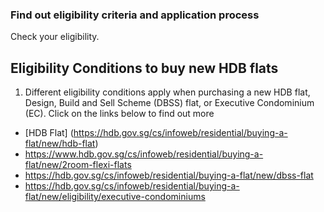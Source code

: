 ### Find out eligibility criteria and application process 
Check your eligibility. 

## Eligibility Conditions to buy new HDB flats
1. Different eligibility conditions apply when purchasing a new HDB flat, Design, Build and Sell Scheme (DBSS) flat, or Executive Condominium (EC). Click on the links below to find out more
- [HDB Flat] (https://hdb.gov.sg/cs/infoweb/residential/buying-a-flat/new/hdb-flat)
- https://www.hdb.gov.sg/cs/infoweb/residential/buying-a-flat/new/2room-flexi-flats
- https://hdb.gov.sg/cs/infoweb/residential/buying-a-flat/new/dbss-flat
- https://hdb.gov.sg/cs/infoweb/residential/buying-a-flat/new/eligibility/executive-condominiums
